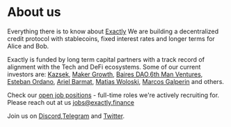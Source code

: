 # About us
Everything there is to know about [Exactly](https://exactly.finance)
We are building a decentralized credit protocol with stablecoins, fixed interest rates and longer terms for Alice and Bob.

Exactly is funded by long term capital partners with a track record of alignment with the Tech and DeFi ecosystems. 
Some of our current investors are: [Kazsek](https://www.kaszek.com), [Maker Growth](https://twitter.com/MakerGrowth), [Baires DAO](https://twitter.com/bairesdao),[6th Man Ventures](https://www.6thman.ventures), [Esteban Ordano](https://github.com/eordano), [Ariel Barmat](https://github.com/abarmat), [Matias Woloski](https://github.com/woloski), [Marcos Galperin](https://twitter.com/marcos_galperin) and others.

Check our [open job positions](https://github.com/exactly-finance/about/tree/main/jobs) - full-time roles we're actively recruiting for. Please reach out at us jobs@exactly.finance

Join us on [Discord](https://discord.gg/nFKzxNvz),[Telegram](https://t.me/exactlyFinance) and [Twitter](https://twitter.com/exactly_finance).
